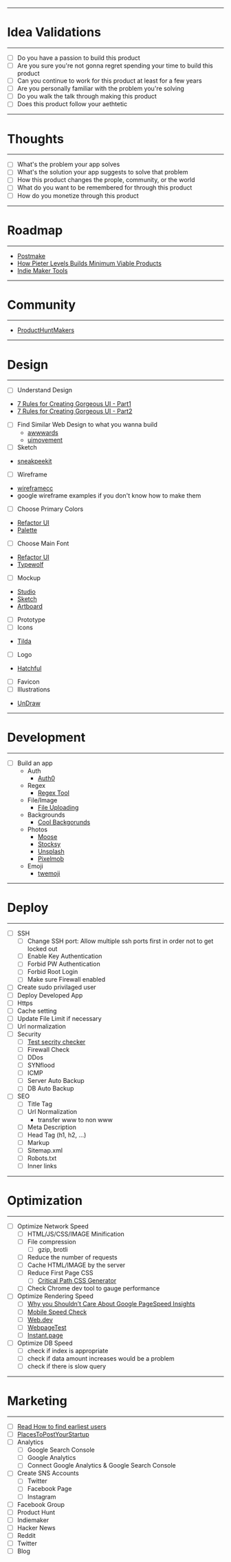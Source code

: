 -------------------------
# Idea Validations
-------------------------
- [ ] Do you have a passion to build this product
- [ ] Are you sure you're not gonna regret spending your time to build this product
- [ ] Can you continue to work for this product at least for a few years
- [ ] Are you personally familiar with the problem you're solving
- [ ] Do you walk the talk through making this product
- [ ] Does this product follow your aethtetic

--------------------------
# Thoughts
--------------------------
- [ ] What's the problem your app solves
- [ ] What's the solution your app suggests to solve that problem
- [ ] How this product changes the prople, community, or the world
- [ ] What do you want to be remembered for through this product
- [ ] How do you monetize through this product

----------------------------------------
# Roadmap
----------------------------------------
- [Postmake](https://postmake.io/)
- [How Pieter Levels Builds Minimum Viable Products](https://coastery.com/blog/how-pieter-levels-works/#Design_90)
- [Indie Maker Tools](https://www.indiemakers.tools/)

----------------------------------------
# Community
----------------------------------------
- [ProductHuntMakers](https://www.producthunt.com/makers)

----------------------------------------
# Design
----------------------------------------
- [ ] Understand Design
 - [7 Rules for Creating Gorgeous UI - Part1](https://medium.com/@erikdkennedy/7-rules-for-creating-gorgeous-ui-part-1-559d4e805cda)
 - [7 Rules for Creating Gorgeous UI - Part2](https://medium.com/@erikdkennedy/7-rules-for-creating-gorgeous-ui-part-2-430de537ba96)
- [ ] Find Similar Web Design to what you wanna build
  - [awwwards](https://www.awwwards.com/)
  - [uimovement](https://uimovement.com/)
- [ ] Sketch
 - [sneakpeekit](http://sneakpeekit.com/)
- [ ] Wireframe
 - [wireframecc](https://wireframe.cc/)
 - google wireframe examples if you don't know how to make them
- [ ] Choose Primary Colors
 - [Refactor UI](http://bit.ly/2SKsNIA)
 - [Palette](https://palettte.app/)
- [ ] Choose Main Font
 - [Refactor UI](http://bit.ly/2SKsNIA)
 - [Typewolf](https://www.typewolf.com/)
- [ ] Mockup
 - [Studio](https://studio.design)
 - [Sketch](https://www.sketchapp.com/)
 - [Artboard](https://artboard.studio/)
- [ ] Prototype
- [ ] Icons
 - [Tilda](https://tilda.cc/free-icons/)
- [ ] Logo
 - [Hatchful](https://hatchful.shopify.com)
- [ ] Favicon
- [ ] Illustrations
 - [UnDraw](https://undraw.co/illustrations)

----------------------------------------
# Development
----------------------------------------
- [ ] Build an app
  - Auth
    - [Auth0](https://auth0.com/)
  - Regex
    - [Regex Tool](https://regexr.com/)
  - File/Image
    - [File Uploading](https://pqina.nl/filepond/)
  - Backgrounds
    - [Cool Backgorunds](https://coolbackgrounds.io/)
  - Photos
    - [Moose](https://photos.icons8.com/)
    - [Stocksy](https://www.stocksy.com/)
    - [Unsplash](https://unsplash.com/)
    - [Pixelmob](https://pixelmob.co/)
  - Emoji
    - [twemoji](https://github.com/twitter/twemoji)

----------------------------------------
# Deploy
----------------------------------------
- [ ] SSH
  - [ ] Change SSH port: Allow multiple ssh ports first in order not to get locked out
  - [ ] Enable Key Authentication
  - [ ] Forbid PW Authentication
  - [ ] Forbid Root Login
  - [ ] Make sure Firewall enabled
- [ ] Create sudo privilaged user
- [ ] Deploy Developed App
- [ ] Https
- [ ] Cache setting
- [ ] Update File Limit if necessary
- [ ] Url normalization
- [ ] Security
  - [ ] [Test secrity checker](https://securityheaders.com/)
  - [ ] Firewall Check
  - [ ] DDos
  - [ ] SYNflood
  - [ ] ICMP
  - [ ] Server Auto Backup
  - [ ] DB Auto Backup
- [ ] SEO
  - [ ] Title Tag
  - [ ] Url Normalization
    - transfer www to non www
  - [ ] Meta Description
  - [ ] Head Tag (h1, h2, ...)
  - [ ] Markup
  - [ ] Sitemap.xml
  - [ ] Robots.txt
  - [ ] Inner links

----------------------------------------
# Optimization
----------------------------------------
- [ ] Optimize Network Speed
  - [ ] HTML/JS/CSS/IMAGE Minification
  - [ ] File compression
    - [ ] gzip, brotli
  - [ ] Reduce the number of requests
  - [ ] Cache HTML/IMAGE by the server
  - [ ] Reduce First Page CSS
    - [ ] [Critical Path CSS Generator](https://jonassebastianohlsson.com/criticalpathcssgenerator/)
  - [ ] Check Chrome dev tool to gauge performance
- [ ] Optimize Rendering Speed
  - [ ] [Why you Shouldn’t Care About Google PageSpeed Insights](https://wp-rocket.me/blog/the-truth-about-google-pagespeed-insights/)
  - [ ] [Mobile Speed Check](https://www.thinkwithgoogle.com/feature/testmysite/)
  - [ ] [Web.dev](https://web.dev/measure/)
  - [ ] [WebpageTest](https://www.webpagetest.org/)
  - [ ] [Instant.page](https://instant.page/)
- [ ] Optimize DB Speed
  - [ ] check if index is appropriate
  - [ ] check if data amount increases would be a problem
  - [ ] check if there is slow query

----------------------------------------
# Marketing
----------------------------------------
- [ ] [Read How to find earliest users](http://bit.ly/2CwNvbI)
- [ ] [PlacesToPostYourStartup](https://github.com/mrcrilly/PlacesToPostYourStartup)
- [ ] Analytics
  - [ ] Google Search Console
  - [ ] Google Analytics
  - [ ] Connect Google Analytics & Google Search Console
- [ ] Create SNS Accounts
  - [ ] Twitter
  - [ ] Facebook Page
  - [ ] Instagram
- [ ] Facebook Group
- [ ] Product Hunt
- [ ] Indiemaker
- [ ] Hacker News
- [ ] Reddit
- [ ] Twitter
- [ ] Blog
